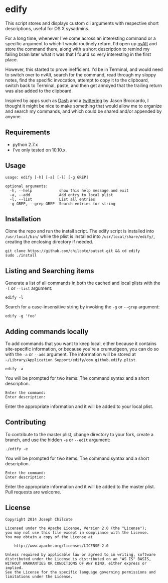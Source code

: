 edify
=====

This script stores and displays custom cli arguments with respective short descriptions, useful for OS X sysadmins.  

For a long time, whenever I've come across an interesting command or a specific argument to which I would routinely return, I'd open up [nvAlt](http://brettterpstra.com/projects/nvalt/) and store the command there, along with a short description to remind my failing brain later what it was that I found so very interesting in the first place.  

However, this started to prove inefficient. I'd be in Terminal, and would need to switch over to nvAlt, search for the command, read through my sloppy notes, find the specific invocation, attempt to copy it to the clipboard, switch back to Terminal, paste, and then get annoyed that the trailing return was also added to the clipboard.  

Inspired by apps such as [Dash](http://kapeli.com/dash) and a [twittering](https://twitter.com/zoocoup/status/547061584728981505) by Jason Broccardo, I thought it might be nice to make something that would allow me to organize and search my commands, and which could be shared and/or appended by anyone.  

Requirements
------------

+ python 2.7.x  
+ I've only tested on 10.10.x.

Usage
-----

    usage: edify [-h] [-a] [-l] [-g GREP]

    optional arguments:
      -h, --help            show this help message and exit
      -a, --add             Add entry to local plist
      -l, --list            List all entries
      -g GREP, --grep GREP  Search entries for string

Installation
------------

Clone the repo and run the install script. The edify script is installed into `/usr/local/bin/` while the plist is installed into `/usr/local/share/edify/`, creating the enclosing directory if needed.

    git clone https://github.com/chilcote/outset.git && cd edify
    sudo ./install

Listing and Searching items
---------------------------

Generate a list of all commands in both the cached and local plists with the `-l` or `--list` argument:  

    edify -l

Search for a case-insensitive string by invoking the `-g` or `--grep` argument:  

    edify -g 'foo'


Adding commands locally
-----------------------

To add commands that you want to keep local, either because it contains site-specific information, or because you're a crumudgeon, you can do so with the `-a` or `--add` argument. The information will be stored at `~/Library/Application Support/edify/com.github.edify.plist`.  

    edify -a

You will be prompted for two items: The command syntax and a short description.  

    Enter the command: 
    Enter description: 

Enter the appropriate information and it will be added to your local plist.   


Contributing
------------

To contribute to the master plist, change directory to your fork, create a branch, and use the hidden `-e` or `--edit` argument:  

    ./edify -e

You will be prompted for two items: The command syntax and a short description.  

    Enter the command: 
    Enter description: 

Enter the appropriate information and it will be added to the master plist. Pull requests are welcome.   


License
-------

    Copyright 2014 Joseph Chilcote
    
    Licensed under the Apache License, Version 2.0 (the "License");
    you may not use this file except in compliance with the License.
    You may obtain a copy of the License at
    
        http://www.apache.org/licenses/LICENSE-2.0
    
    Unless required by applicable law or agreed to in writing, software
    distributed under the License is distributed on an "AS IS" BASIS,
    WITHOUT WARRANTIES OR CONDITIONS OF ANY KIND, either express or implied.
    See the License for the specific language governing permissions and
    limitations under the License.
